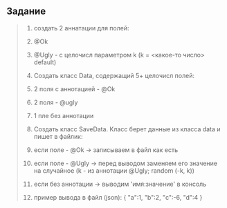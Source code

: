 ## Задание

>1. создать 2 аннатации для полей:
>   1. @Ok
>   2. @Ugly - с целочисл параметром k (k = <какое-то число> default)
>
>2. Создать класс Data, содержащий 5+ целочисл полей:
>   1. 2 поля с аннотацией - @Ok
>   2. 2 поля - @ugly
>   3. 1 пле без аннотации
>
>3. Создать класс SaveData. Класс берет данные из класса data и пишет в файлик:
>   1. если поле - @Ok -> записываем в файл как есть 
>   2. если поле - @Ugly -> перед выводом заменяем его значение на случайное (k - из аннотации @Ugly; random (-k, k))
>   3. если без аннотации -> выводим 'имя:значение' в консоль
>   4. пример вывода в файл (json):
     {
        "a":1,
        "b":2,
        "c":-6,
        "d":4
      }
